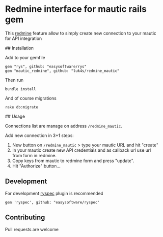 # Redmine interface for mautic rails gem

This [redmine](/redmine/redmine) feature allow to simply create new connection to your mautic for API integration

## Installation

Add to your gemfile

    gem "rys", github: "easysoftware/rys"
    gem "mautic_redmine", github: "luk4s/redmine_mautic"
    
Then run
    
    bundle install
    
And of course migrations

    rake db:migrate
    
## Usage

Connections list are manage on address `/redmine_mautic`.

Add new connection in 3+1 steps:

1. New button on `/redmine_mautic` > type your mautic URL and hit "create"
2. In your mautic create new API credentials and as callback url use url from form in redmine.
3. Copy keys from mautic to redmine form and press "update".
4. Hit "Authorize" button...

## Development

For development [ryspec](/easysoftware/ryspec) plugin is recommended

    gem 'ryspec', github: "easysoftware/ryspec"

## Contributing

Pull requests are welcome
